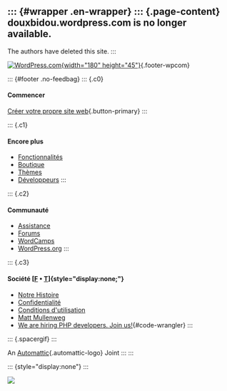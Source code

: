 ::: {#wrapper .en-wrapper}
::: {.page-content}
douxbidou.wordpress.com is no longer available.
-----------------------------------------------

The authors have deleted this site.
:::

[![WordPress.com](//s1.wp.com/wp-content/themes/h4/i/logo-h-rgb.png){width="180"
height="45"}](https://wordpress.com/){.footer-wpcom}

::: {#footer .no-feedbag}
::: {.c0}
#### Commencer

[Créer votre propre site
web](https://wordpress.com/start/fr/?ref=websitebluefooter){.button-primary}
:::

::: {.c1}
#### Encore plus

-   [Fonctionnalités](https://fr.wordpress.com/features/ "Exemples des nombreuses possibilités qu'offre WordPress.com.")
-   [Boutique](https://store.wordpress.com/ "Suppléments de valeur ajoutée disponibles à la carte")
-   [Thèmes](https://wordpress.com/themes/ "Thèmes WordPress pour Blogs WordPress.com")
-   [Développeurs](https://developer.wordpress.com/ "Créer des apps pour WordPress.com")
:::

::: {.c2}
#### Communauté

-   [Assistance](https://fr.support.wordpress.com/ "Nous sommes là pour vous aider")
-   [Forums](https://fr.forums.wordpress.com/ "Communiquez avec vos amis, blogueurs sur WordPress.com")
-   [WordCamps](https://central.wordcamp.org/ "Événements communautaires axés sur l’environnement WordPress")
-   [WordPress.org](https://wordpress.org/ "Auto-hébergé, version non lucrative")
:::

::: {.c3}
#### Société [[F](https://www.facebook.com/WordPresscom) • [T](https://twitter.com/frwordpresscom)]{style="display:none;"}

-   [Notre
    Histoire](https://fr.wordpress.com/about/ "Une courte introduction à vos hôtes")
-   [Confidentialité](https://automattic.com/fr/privacy/ "Vos détails confidentiels ne nous intéressent nullement.")
-   [Conditions
    d'utilisation](https://fr.wordpress.com/tos/ "Quelques points légaux")
-   [Matt
    Mullenweg](https://ma.tt/ "Fondateur d’Automattic, exemple des capacités de WordPress")
-   [We are hiring PHP developers. Join
    us!](https://automattic.com/work-with-us/code-wrangler/?utm_source=h4&utm_campaign=cw-php-we "We are super nice :-)"){#code-wrangler}
:::

::: {.spacergif}
:::

An [Automattic](https://automattic.com/){.automattic-logo} Joint
:::
:::

::: {style="display:none"}
:::

![](https://pixel.wp.com/b.gif?v=noscript)
